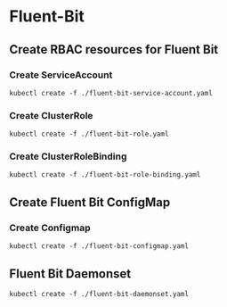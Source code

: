 # Fluent-Bit

## Create RBAC resources for Fluent Bit

### Create ServiceAccount
```shell
kubectl create -f ./fluent-bit-service-account.yaml
```
### Create ClusterRole
```shell
kubectl create -f ./fluent-bit-role.yaml
```
### Create ClusterRoleBinding
```shell
kubectl create -f ./fluent-bit-role-binding.yaml
```

## Create Fluent Bit ConfigMap

### Create Configmap
```shell
kubectl create -f ./fluent-bit-configmap.yaml
```


## Fluent Bit Daemonset
```shell
kubectl create -f ./fluent-bit-daemonset.yaml
```